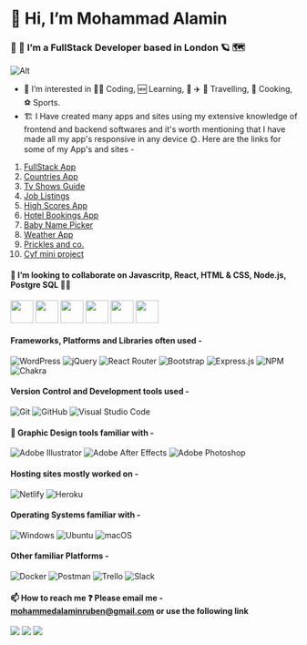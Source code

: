 # 👋 Hi, I’m Mohammad Alamin 
### 🌱 🌱  I’m a FullStack Developer based in London 🪐 🗺️ 
![Alt](https://cdn.phenompeople.com/CareerConnectResources/prod/HONEUS/images/1920-568-coding-blog-1616781712070.png)
- 👀 I’m interested in 👨‍💻 Coding, 🆕 Learning, 🚌 ✈️ 🌆 Travelling, 🍲 Cooking, ⚽ Sports.
- 🏗️ I Have created many apps and sites using my extensive knowledge of frontend and backend softwares and it's worth mentioning that I have made all my app's responsive in any device 🌞. Here are the links for some of my App's and sites - 
1. [FullStack App](https://cyf-alamin-eng-full-stack-project-assesment.netlify.app/)
2. [Countries App](https://cyf-alamin-eng-country-react.netlify.app/)
3. [Tv Shows Guide](https://cyf-alamin-eng-tv-shows.netlify.app/)
4. [Job Listings](https://alamin-eng-job-listings-react.netlify.app/)
5. [High Scores App](https://cyf-alamin-eng-highscore-react.netlify.app/)
6. [Hotel Bookings App](https://cyf-alamin-eng-react-hotel-app.netlify.app/)
7. [Baby Name Picker](https://cyf-alamin-eng-baby-names.netlify.app/)
8. [Weather App](https://cyf-alamin-eng-weather-app.netlify.app/)
9. [Prickles and co.](https://cyf-alamin-eng-responsive-grid-multiple-webpage-prickleandco.netlify.app/)
10. [Cyf mini project](https://alamin-eng-cyf-mini-project-react.netlify.app/)

#### 💞️ I’m looking to collaborate on Javascritp, React, HTML & CSS, Node.js, Postgre SQL 🌴🌳


<img src ="https://img.shields.io/badge/javascript-%23323330.svg?style=for-the-badge&logo=javascript&logoColor=%23F7DF1E" height="40"> <img src ="https://img.shields.io/badge/react-%2320232a.svg?style=for-the-badge&logo=react&logoColor=%2361DAFB2" height="40"> <img src ="https://img.shields.io/badge/node.js-6DA55F?style=for-the-badge&logo=node.js&logoColor=white" height="40"> <img src ="https://img.shields.io/badge/css3-%231572B6.svg?style=for-the-badge&logo=css3&logoColor=white" height="40"> <img src ="https://img.shields.io/badge/html5-%23E34F26.svg?style=for-the-badge&logo=html5&logoColor=white" height="40"> <img src ="https://img.shields.io/badge/postgres-%23316192.svg?style=for-the-badge&logo=postgresql&logoColor=white" height="40">

#### Frameworks, Platforms and Libraries often used - 

![WordPress](https://img.shields.io/badge/WordPress-%23117AC9.svg?style=for-the-badge&logo=WordPress&logoColor=white)
![jQuery](https://img.shields.io/badge/jquery-%230769AD.svg?style=for-the-badge&logo=jquery&logoColor=white)
![React Router](https://img.shields.io/badge/React_Router-CA4245?style=for-the-badge&logo=react-router&logoColor=white)
![Bootstrap](https://img.shields.io/badge/bootstrap-%23563D7C.svg?style=for-the-badge&logo=bootstrap&logoColor=white)
![Express.js](https://img.shields.io/badge/express.js-%23404d59.svg?style=for-the-badge&logo=express&logoColor=%2361DAFB)
![NPM](https://img.shields.io/badge/NPM-%23000000.svg?style=for-the-badge&logo=npm&logoColor=white)
![Chakra](https://img.shields.io/badge/chakra-%234ED1C5.svg?style=for-the-badge&logo=chakraui&logoColor=white)

#### Version Control and Development tools used - 

![Git](https://img.shields.io/badge/git-%23F05033.svg?style=for-the-badge&logo=git&logoColor=white)
![GitHub](https://img.shields.io/badge/github-%23121011.svg?style=for-the-badge&logo=github&logoColor=white)
![Visual Studio Code](https://img.shields.io/badge/Visual%20Studio%20Code-0078d7.svg?style=for-the-badge&logo=visual-studio-code&logoColor=white)

#### 🎨 Graphic Design tools familiar with -

![Adobe Illustrator](https://img.shields.io/badge/adobe%20illustrator-%23FF9A00.svg?style=for-the-badge&logo=adobe%20illustrator&logoColor=white)
![Adobe After Effects](https://img.shields.io/badge/Adobe%20After%20Effects-9999FF.svg?style=for-the-badge&logo=Adobe%20After%20Effects&logoColor=white)
![Adobe Photoshop](https://img.shields.io/badge/adobe%20photoshop-%2331A8FF.svg?style=for-the-badge&logo=adobe%20photoshop&logoColor=white)

#### Hosting sites mostly worked on - 

![Netlify](https://img.shields.io/badge/netlify-%23000000.svg?style=for-the-badge&logo=netlify&logoColor=#00C7B7)
![Heroku](https://img.shields.io/badge/heroku-%23430098.svg?style=for-the-badge&logo=heroku&logoColor=white)

#### Operating Systems familiar with - 

![Windows](https://img.shields.io/badge/Windows-0078D6?style=for-the-badge&logo=windows&logoColor=white)
![Ubuntu](https://img.shields.io/badge/Ubuntu-E95420?style=for-the-badge&logo=ubuntu&logoColor=white)
![macOS](https://img.shields.io/badge/mac%20os-000000?style=for-the-badge&logo=macos&logoColor=F0F0F0)

#### Other familiar Platforms - 

![Docker](https://img.shields.io/badge/docker-%230db7ed.svg?style=for-the-badge&logo=docker&logoColor=white)
![Postman](https://img.shields.io/badge/Postman-FF6C37?style=for-the-badge&logo=postman&logoColor=white)
![Trello](https://img.shields.io/badge/Trello-%23026AA7.svg?style=for-the-badge&logo=Trello&logoColor=white)
![Slack](https://img.shields.io/badge/Slack-4A154B?style=for-the-badge&logo=slack&logoColor=white)

#### 📫 How to reach me ❓ Please email me -  mohammedalaminruben@gmail.com or use the following link

[<img src="https://img.shields.io/badge/LinkedIn-0077B5?style=for-the-badge&logo=linkedin&logoColor=white">](https://www.linkedin.com/in/mohammad-alamin-846376220/)
[<img src="https://img.shields.io/badge/Instagram-E4405F?style=for-the-badge&logo=instagram&logoColor=white">](https://www.linkedin.com/in/mohammad-alamin-846376220/)
[<img src="https://img.shields.io/badge/Gmail-D14836?style=for-the-badge&logo=gmail&logoColor=white">](mohammedalaminruben@gmail.com)

<!-- <img src="https://seeklogo.com/images/L/linkedin-icon-logo-05B2880899-seeklogo.com.png" width="50" height="50" display="inline-block">
<img src="https://seeklogo.com/images/I/instagram-new-2016-logo-D9D42A0AD4-seeklogo.com.png" width="50" height="50">
<img src="https://seeklogo.com/images/L/linkedin-icon-logo-05B2880899-seeklogo.com.png" width="50" height="50"> -->



<!---
Alamin-eng/Alamin-eng is a ✨ special ✨ repository because its `README.md` (this file) appears on your GitHub profile.
You can click the Preview link to take a look at your changes.
--->
